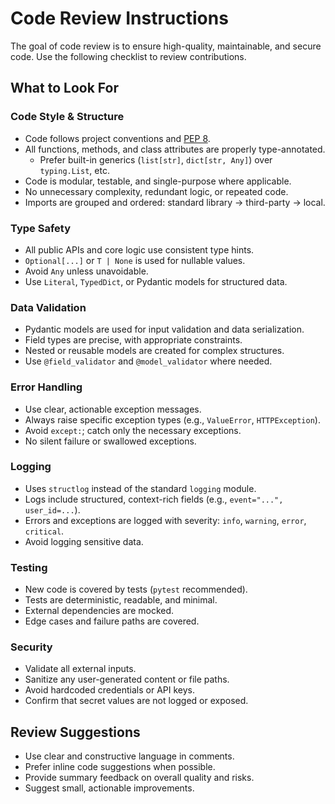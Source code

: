 # Code Review Instructions

The goal of code review is to ensure high-quality, maintainable, and secure code. Use the following checklist to review contributions.

## What to Look For

### Code Style & Structure

- Code follows project conventions and [PEP 8](https://peps.python.org/pep-0008/).
- All functions, methods, and class attributes are properly type-annotated.
  - Prefer built-in generics (`list[str]`, `dict[str, Any]`) over `typing.List`, etc.
- Code is modular, testable, and single-purpose where applicable.
- No unnecessary complexity, redundant logic, or repeated code.
- Imports are grouped and ordered: standard library → third-party → local.

### Type Safety

- All public APIs and core logic use consistent type hints.
- `Optional[...]` or `T | None` is used for nullable values.
- Avoid `Any` unless unavoidable.
- Use `Literal`, `TypedDict`, or Pydantic models for structured data.

### Data Validation

- Pydantic models are used for input validation and data serialization.
- Field types are precise, with appropriate constraints.
- Nested or reusable models are created for complex structures.
- Use `@field_validator` and `@model_validator` where needed.

### Error Handling

- Use clear, actionable exception messages.
- Always raise specific exception types (e.g., `ValueError`, `HTTPException`).
- Avoid `except:`; catch only the necessary exceptions.
- No silent failure or swallowed exceptions.

### Logging

- Uses `structlog` instead of the standard `logging` module.
- Logs include structured, context-rich fields (e.g., `event="...", user_id=...`).
- Errors and exceptions are logged with severity: `info`, `warning`, `error`, `critical`.
- Avoid logging sensitive data.

### Testing

- New code is covered by tests (`pytest` recommended).
- Tests are deterministic, readable, and minimal.
- External dependencies are mocked.
- Edge cases and failure paths are covered.

### Security

- Validate all external inputs.
- Sanitize any user-generated content or file paths.
- Avoid hardcoded credentials or API keys.
- Confirm that secret values are not logged or exposed.

## Review Suggestions

- Use clear and constructive language in comments.
- Prefer inline code suggestions when possible.
- Provide summary feedback on overall quality and risks.
- Suggest small, actionable improvements.

